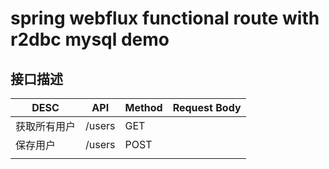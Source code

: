 # spring webflux functional route with r2dbc mysql demo

## 接口描述

| DESC         | API    | Method | Request Body |
| ------------ | ------ | ------ | ------------ |
| 获取所有用户 | /users | GET    |              |
| 保存用户     | /users | POST   |              |
|              |        |        |              |
